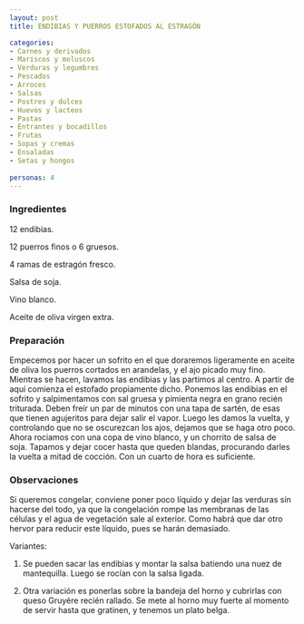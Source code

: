```yaml
---
layout: post
title: ENDIBIAS Y PUERROS ESTOFADOS AL ESTRAGÓN

categories:
- Carnes y derivados
- Mariscos y moluscos
- Verduras y legumbres
- Pescados
- Arroces
- Salsas
- Postres y dulces
- Huevos y lacteos
- Pastas
- Entrantes y bocadillos
- Frutas
- Sopas y cremas
- Ensaladas
- Setas y hongos
 
personas: 4 
---
```

<h3>Ingredientes</h3>
12 endibias.

12 puerros finos o 6 gruesos.

4 ramas de estragón fresco.

Salsa de soja.

Vino blanco.

Aceite de oliva virgen extra.

<h3>Preparación</h3>
Empecemos por hacer un sofrito en el que doraremos ligeramente en aceite de oliva los puerros cortados en arandelas, y el ajo picado muy fino. Mientras se hacen, lavamos las endibias y las partimos al centro. A partir de aquí comienza el estofado propiamente dicho. Ponemos las endibias en el sofrito y salpimentamos con sal gruesa y pimienta negra en grano recién triturada. Deben freír un par de minutos con una tapa de sartén, de esas que tienen agujeritos para dejar salir el vapor. Luego les damos la vuelta, y controlando que no se oscurezcan los ajos, dejamos que se haga otro poco. Ahora rociamos con una copa de vino blanco, y un chorrito de salsa de soja. Tapamos y dejar cocer hasta que queden blandas, procurando darles la vuelta a mitad de cocción. Con un cuarto de hora es suficiente.

<h3>Observaciones</h3>
Si queremos congelar, conviene poner poco líquido y dejar las verduras sin hacerse del todo, ya que la congelación rompe las membranas de las células y el agua de vegetación sale al exterior. Como habrá que dar otro hervor para reducir este líquido, pues se harán demasiado.

Variantes:

1) Se pueden sacar las endibias y montar la salsa batiendo una nuez de mantequilla. Luego se rocían con la salsa ligada.

2) Otra variación es ponerlas sobre la bandeja del horno y cubrirlas con queso Gruyére recién rallado. Se mete al horno muy fuerte al momento de servir hasta que gratinen, y tenemos un plato belga.

